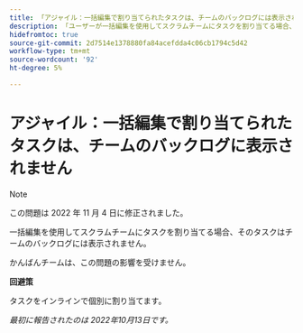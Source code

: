 ```yaml
---
title: 「アジャイル：一括編集で割り当てられたタスクは、チームのバックログには表示されません"
description: 「ユーザーが一括編集を使用してスクラムチームにタスクを割り当てる場合、それらのタスクはチームのバックログには表示されません。」
hidefromtoc: true
source-git-commit: 2d7514e1378880fa84acefdda4c06cb1794c5d42
workflow-type: tm+mt
source-wordcount: '92'
ht-degree: 5%

---
```



# アジャイル：一括編集で割り当てられたタスクは、チームのバックログに表示されません

>[!NOTE]
>
>この問題は 2022 年 11 月 4 日に修正されました。

一括編集を使用してスクラムチームにタスクを割り当てる場合、そのタスクはチームのバックログには表示されません。

かんばんチームは、この問題の影響を受けません。

**回避策**

タスクをインラインで個別に割り当てます。

_最初に報告されたのは 2022年10月13日です。_

